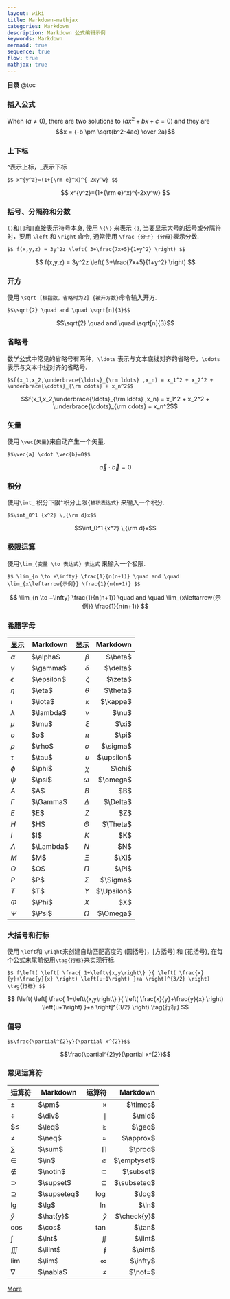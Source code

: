 ```yaml
---
layout: wiki
title: Markdown-mathjax
categories: Markdown
description: Markdown 公式编辑示例
keywords: Markdown
mermaid: true
sequence: true
flow: true
mathjax: true
---
```


**目录**
@toc

### 插入公式

When $(a \ne 0)$, there are two solutions to $(ax^2 + bx + c = 0)$ and they are
$$x = {-b \pm \sqrt{b^2-4ac} \over 2a}$$

### 上下标
\^表示上标，\_表示下标
```
$$ x^{y^z}=(1+{\rm e}^x)^{-2xy^w} $$
```
$$ x^{y^z}=(1+{\rm e}^x)^{-2xy^w} $$

### 括号、分隔符和分数
`()`和`[]`和`|`直接表示符号本身, 使用 `\{\}` 来表示 `{}`, 当要显示大号的括号或分隔符时，要用 `\left` 和 `\right` 命令, 通常使用 `\frac {分子} {分母}`表示分数.
```
$$ f(x,y,z) = 3y^2z \left( 3+\frac{7x+5}{1+y^2} \right) $$
```
$$ f(x,y,z) = 3y^2z \left( 3+\frac{7x+5}{1+y^2} \right) $$

### 开方
使用 `\sqrt [根指数，省略时为2] {被开方数}`命令输入开方.
```
$$\sqrt{2} \quad and \quad \sqrt[n]{3}$$
```
$$\sqrt{2} \quad and \quad \sqrt[n]{3}$$

### 省略号
数学公式中常见的省略号有两种，`\ldots` 表示与文本底线对齐的省略号，`\cdots `表示与文本中线对齐的省略号.
```
$$f(x_1,x_2,\underbrace{\ldots}_{\rm ldots} ,x_n) = x_1^2 + x_2^2 + \underbrace{\cdots}_{\rm cdots} + x_n^2$$
```
$$f(x_1,x_2,\underbrace{\ldots}_{\rm ldots} ,x_n) = x_1^2 + x_2^2 + \underbrace{\cdots}_{\rm cdots} + x_n^2$$

### 矢量
使用 `\vec{矢量}`来自动产生一个矢量.
```
$$\vec{a} \cdot \vec{b}=0$$
```
$$\vec{a} \cdot \vec{b}=0$$

### 积分
使用`\int_` 积分下限`^`积分上限`{被积表达式}`  来输入一个积分.
```
$$\int_0^1 {x^2} \,{\rm d}x$$
```
$$\int_0^1 {x^2} \,{\rm d}x$$

### 极限运算
使用`\lim_{变量 \to 表达式} 表达式` 来输入一个极限.
```
$$ \lim_{n \to +\infty} \frac{1}{n(n+1)} \quad and \quad \lim_{x\leftarrow{示例}} \frac{1}{n(n+1)} $$
```
$$ \lim_{n \to +\infty} \frac{1}{n(n+1)} \quad and \quad \lim_{x\leftarrow{示例}} \frac{1}{n(n+1)} $$

### 希腊字母
| 显示 | Markdown |  显示  | Markdown |
| -------- | -------- | --------: | -------: |
| $\alpha$  | \$\alpha$ | $\beta$ | \$\beta$ |
| $\gamma$ | \$\gamma$ | $\delta$  | \$\delta$  |
| $\epsilon$ | \$\epsilon$ | $\zeta$ |\$\zeta$ |
|$\eta$ | \$\eta$ | $\theta$  |  \$\theta$ |
| $\iota$ | \$\iota$ | $\kappa$  | \$\kappa$ |
|$\lambda$| \$\lambda$ |$\nu$  |  \$\nu$  |
|$\mu$ | \$\mu$ | $\xi$ |\$\xi$ |
|$o$| \$o$   | $\pi$  |  \$\pi$|
|$\rho$| \$\rho$  | $\sigma$  |  \$\sigma$   |
|$\tau$| \$\tau$  | $\upsilon$ | \$\upsilon$ |
|$\phi$| \$\phi$ | $\chi$  |  \$\chi$|
|$\psi$|  \$\psi$ | $\omega$ | \$\omega$  |
|$A$| \$A$ |  $B$  |  \$B$ |
|$\Gamma$| \$\Gamma$ | $\Delta$ |\$\Delta$ |
|$E$ | \$E$ |$Z$  |  \$Z$ |
|$H$|  \$H$| $\Theta$  | \$\Theta$ |
|$I$| \$I$  | $K$  |  \$K$ |
|$\Lambda$| \$\Lambda$ |$N$  | \$N$ |
|$M$| \$M$ | $\Xi$  |  \$\Xi$ |
|$O$|  \$O$ |  $\Pi$ |  \$\Pi$ |
|$P$|  \$P$  |  $\Sigma$  | \$\Sigma$ |
|$T$|  \$T$  | $\Upsilon$  |  \$\Upsilon$ |
|$\Phi$|  \$\Phi$ | $X$  | \$X$ |
|$\Psi$|  \$\Psi$ | $\Omega$| \$\Omega$ |


### 大括号和行标
使用 `\left`和 `\right`来创建自动匹配高度的 (圆括号)，[方括号] 和 {花括号}, 在每个公式末尾前使用`\tag{行标}`来实现行标.
```
$$ f\left( \left[ \frac{ 1+\left\{x,y\right\} }{ \left( \frac{x}{y}+\frac{y}{x} \right) \left(u+1\right) }+a \right]^{3/2} \right) \tag{行标} $$
```
$$ f\left( \left[ \frac{ 1+\left\{x,y\right\} }{ \left( \frac{x}{y}+\frac{y}{x} \right) \left(u+1\right) }+a \right]^{3/2} \right) \tag{行标} $$

### 偏导

```
$$\frac{\partial^{2}y}{\partial x^{2}}$$
```
$$\frac{\partial^{2}y}{\partial x^{2}}$$

### 常见运算符

| 运算符    | Markdown |  运算符   | Markdown |
| -------- | -------- | --------: | -------: |
| $\pm$    | \$\pm$   | $\times$  | \$\times$|
| $\div$   | \$\div$  | $\mid$    | \$\mid$  |
| $$\leq$  | \$\leq$  | $\geq$    | \$\geq$  |
| $\neq$   | \$\neq$  | $\approx$ |\$\approx$|
| $\sum$   | \$\sum$  | $\prod$   |\$\prod$ |
| $\in$  | \$\in$  | $\emptyset$ |\$\emptyset$|
| $\notin$  | \$\notin$ | $\subset$ | \$\subset$ |
| $\supset$ |\$\supset$ | $\subseteq$|\$\subseteq$|
| $\supseteq$|\$\supseteq$ | $\log$ |\$\log$ |
|$\lg$     | \$\lg$   |  $\ln$    | \$\ln$   |
| $\hat{y}$ | \$\hat{y}$ |$\check{y}$|\$\check{y}$|
| $\cos$ |  \$\cos$ | $\tan$ |  \$\tan$ |
| $\int$  | \$\int$ | $\iint$  |  \$\iint$  |
|$\iiint$  | \$\iiint$ | $\oint$ | \$\oint$ |
| $\lim$ |  \$\lim$  |  $\infty$  | \$\infty$  |
| $\nabla$  |  \$\nabla$  | $\not=$ |  \$\not=$ |

[More](http://www.cnblogs.com/q735613050/p/7253073.html)